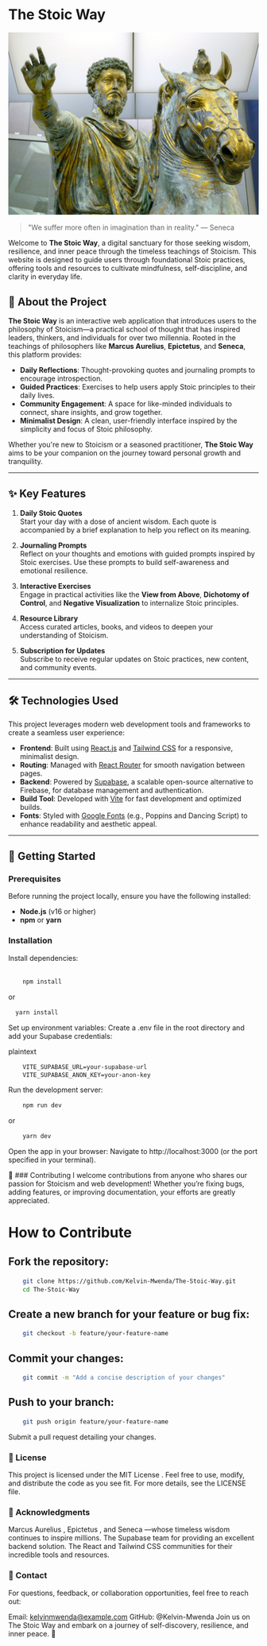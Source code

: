 # The Stoic Way

![Stoic Logo](./public/lovable-uploads/marcus-statue.png) <!-- Replace with your actual logo/image -->

> "We suffer more often in imagination than in reality." — Seneca

Welcome to **The Stoic Way**, a digital sanctuary for those seeking wisdom, resilience, and inner peace through the timeless teachings of Stoicism. This website is designed to guide users through foundational Stoic practices, offering tools and resources to cultivate mindfulness, self-discipline, and clarity in everyday life.

## 🌟 About the Project

**The Stoic Way** is an interactive web application that introduces users to the philosophy of Stoicism—a practical school of thought that has inspired leaders, thinkers, and individuals for over two millennia. Rooted in the teachings of philosophers like **Marcus Aurelius**, **Epictetus**, and **Seneca**, this platform provides:

- **Daily Reflections**: Thought-provoking quotes and journaling prompts to encourage introspection.
- **Guided Practices**: Exercises to help users apply Stoic principles to their daily lives.
- **Community Engagement**: A space for like-minded individuals to connect, share insights, and grow together.
- **Minimalist Design**: A clean, user-friendly interface inspired by the simplicity and focus of Stoic philosophy.

Whether you're new to Stoicism or a seasoned practitioner, **The Stoic Way** aims to be your companion on the journey toward personal growth and tranquility.

---

## ✨ Key Features

1. **Daily Stoic Quotes**  
   Start your day with a dose of ancient wisdom. Each quote is accompanied by a brief explanation to help you reflect on its meaning.

2. **Journaling Prompts**  
   Reflect on your thoughts and emotions with guided prompts inspired by Stoic exercises. Use these prompts to build self-awareness and emotional resilience.

3. **Interactive Exercises**  
   Engage in practical activities like the **View from Above**, **Dichotomy of Control**, and **Negative Visualization** to internalize Stoic principles.

4. **Resource Library**  
   Access curated articles, books, and videos to deepen your understanding of Stoicism.

5. **Subscription for Updates**  
   Subscribe to receive regular updates on Stoic practices, new content, and community events.

---

## 🛠️ Technologies Used

This project leverages modern web development tools and frameworks to create a seamless user experience:

- **Frontend**: Built using [React.js](https://reactjs.org/) and [Tailwind CSS](https://tailwindcss.com/) for a responsive, minimalist design.
- **Routing**: Managed with [React Router](https://reactrouter.com/) for smooth navigation between pages.
- **Backend**: Powered by [Supabase](https://supabase.com/), a scalable open-source alternative to Firebase, for database management and authentication.
- **Build Tool**: Developed with [Vite](https://vitejs.dev/) for fast development and optimized builds.
- **Fonts**: Styled with [Google Fonts](https://fonts.google.com/) (e.g., Poppins and Dancing Script) to enhance readability and aesthetic appeal.

---

## 🚀 Getting Started

### Prerequisites

Before running the project locally, ensure you have the following installed:

- **Node.js** (v16 or higher)
- **npm** or **yarn**

### Installation

Install dependencies:
```bash

    npm install
```
  or
```bash
  yarn install
```
Set up environment variables:
Create a .env file in the root directory and add your Supabase credentials:

plaintext
```
    VITE_SUPABASE_URL=your-supabase-url
    VITE_SUPABASE_ANON_KEY=your-anon-key
```
Run the development server:

```bash
    npm run dev
```
or
```bash
    yarn dev
```
Open the app in your browser:
Navigate to http://localhost:3000 (or the port specified in your terminal).

🤝 ### Contributing
I welcome contributions from anyone who shares our passion for Stoicism and web development! Whether you’re fixing bugs, adding features, or improving documentation, your efforts are greatly appreciated.

# How to Contribute
## Fork the repository:
```bash
    git clone https://github.com/Kelvin-Mwenda/The-Stoic-Way.git
    cd The-Stoic-Way
```
## Create a new branch for your feature or bug fix:
```bash
    git checkout -b feature/your-feature-name
```
## Commit your changes:
```bash
    git commit -m "Add a concise description of your changes"
```
## Push to your branch:
```bash
    git push origin feature/your-feature-name
```
Submit a pull request detailing your changes.

 ### 📜 License

This project is licensed under the MIT License . Feel free to use, modify, and distribute the code as you see fit. For more details, see the LICENSE file.

 ### 🙏 Acknowledgments

Marcus Aurelius , Epictetus , and Seneca —whose timeless wisdom continues to inspire millions.
The Supabase team for providing an excellent backend solution.
The React and Tailwind CSS communities for their incredible tools and resources.

 ### 📧 Contact

For questions, feedback, or collaboration opportunities, feel free to reach out:

Email: kelvinmwenda@example.com
GitHub: @Kelvin-Mwenda
Join us on The Stoic Way and embark on a journey of self-discovery, resilience, and inner peace. 🌱
